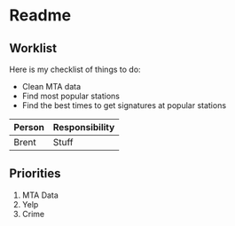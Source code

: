 # Readme

## Worklist
Here is my checklist of things to do:
* Clean MTA data
* Find most popular stations
* Find the best times to get signatures at popular stations

| Person | Responsibility |
| --- | --- |
| Brent | Stuff |

## Priorities

1. MTA Data
2. Yelp
3. Crime


